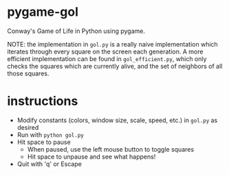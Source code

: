 # pygame-gol
Conway's Game of Life in Python using pygame.

NOTE: the implementation in `gol.py` is a really naive implementation which iterates through every square on the screen each generation. A more efficient implementation can be found in `gol_efficient.py`, which only checks the squares which are currently alive, and the set of neighbors of all those squares.

# instructions

 - Modify constants (colors, window size, scale, speed, etc.) in `gol.py` as desired
 - Run with `python gol.py`
 - Hit space to pause
   + When paused, use the left mouse button to toggle squares
   + Hit space to unpause and see what happens!
 - Quit with 'q' or Escape
